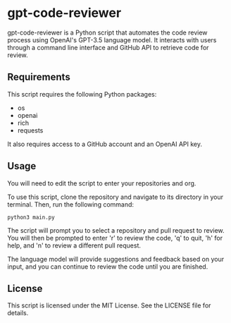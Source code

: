 # gpt-code-reviewer

gpt-code-reviewer is a Python script that automates the code review process using OpenAI's GPT-3.5 language model. It interacts with users through a command line interface and GitHub API to retrieve code for review.

## Requirements

This script requires the following Python packages:

- os
- openai
- rich
- requests

It also requires access to a GitHub account and an OpenAI API key.

## Usage

You will need to edit the script to enter your repositories and org.


To use this script, clone the repository and navigate to its directory in your terminal. Then, run the following command:

`python3 main.py`

The script will prompt you to select a repository and pull request to review. You will then be prompted to enter 'r' to review the code, 'q' to quit, 'h' for help, and 'n' to review a different pull request.

The language model will provide suggestions and feedback based on your input, and you can continue to review the code until you are finished.

## License

This script is licensed under the MIT License. See the LICENSE file for details.
